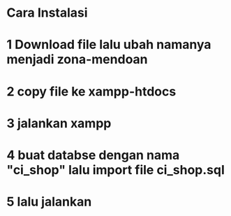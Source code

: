 # Cara Instalasi
# 1 Download file lalu ubah namanya menjadi zona-mendoan
# 2 copy file ke xampp-htdocs
# 3 jalankan xampp
# 4 buat databse dengan nama "ci_shop" lalu import file ci_shop.sql
# 5 lalu jalankan
